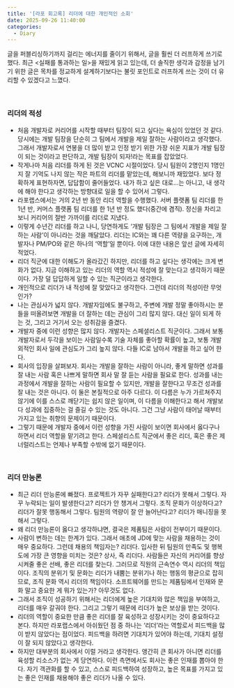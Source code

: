 ```yaml
---
title: '[라포 회고록] 리더에 대한 개인적인 소회'
date: 2025-09-26 11:40:00
categories:
  - Diary
---
```



글을 퍼블리싱하기까지 걸리는 에너지를 줄이기 위해서, 글을 훨씬 더 러프하게 쓰기로 했다. 최근 <실패를 통과하는 일>을 재밌게 읽고 있는데, 더 솔직한 생각과 감정을 남기기 위한 글은 목차를 정교하게 설계하기보다는 불릿 포인트로 러프하게 쓰는 것이 더 유리할 수 있겠다고 느꼈다.

<br>


### 리더의 적성

- 처음 개발자로 커리어를 시작할 때부터 팀장이 되고 싶다는 욕심이 있었던 것 같다. 당시에는 개발 팀장을 단순히 그 팀에서 개발을 제일 잘하는 사람이라고 생각했다. 그래서 개발자로서 연봉을 더 많이 받고 인정 받기 위한 가장 쉬운 지표가 개발 팀장이 되는 것이라고 판단하고, 개발 팀장이 되자!라는 목표를 잡았었다.
- 작게나마 처음 리더를 하게 된 것은 VCNC 시절이었다. 당시 팀원이 2명인지 1명인지 잘 기억도 나지 않는 작은 파트의 리더를 맡았는데, 해보니까 재밌었다. 보다 정확하게 표현하자면, 답답함이 줄어들었다. 내가 하고 싶은 대로…는 아니고, 내 생각에 해야 한다고 생각하는 방향대로 일을 할 수 있어서 그렇다.
- 라포랩스에서는 거의 2년 반 동안 리더 역할을 수행했다. 서버 플랫폼 팀 리더를 한 1년 반, 커머스 플랫폼 팀 리더를 한 1년 반 정도 했다(중간에 겸직). 정신을 차리고 보니 커리어의 절반 가까이를 리더로 지냈다.
- 이렇게 수년간 리더를 하고 나니, 당연하게도 ‘개발 팀장은 그 팀에서 개발을 제일 잘하는 사람’이 아니라는 것을 깨달았다. 리더는 IC와는 꽤 다른 역량을 요구하는, 개발자나 PM/PO와 같은 하나의 ‘역할’일 뿐이다. 이에 대한 내용은 앞선 글에 자세히 적었다.
- 리더 직군에 대한 이해도가 올라갔긴 하지만, 리더를 하고 싶다는 생각에는 크게 변화가 없다. 지금 이해하고 있는 리더의 역할 역시 적성에 잘 맞는다고 생각하기 때문이다. 가장 덜 답답하게 일할 수 있는 직군이라고 생각한다.
- 개인적으로 리더가 내 적성에 잘 맞았다고 생각한다. 그런데 리더의 적성이란 무엇인가?
- 나는 관심사가 넓지 않다. 개발자임에도 불구하고, 주변에 개발 정말 좋아하시는 분들을 떠올려보면 개발을 더 잘하는 데는 관심이 그리 많지 않다. 대신 일이 되게 하는 것, 그리고 거기서 오는 성취감을 즐겼다.
- 개발자 중에 이런 성향은 많지 않다. 개발자는 스페셜리스트 직군이다. 그래서 보통 개발자로서 두각을 보이는 사람일수록 기술 자체를 좋아할 확률이 높고, 보통 개발 외적인 회사 일에 관심도가 그리 높지 않다. 다들 IC로 남아서 개발을 하고 싶어 한다.
- 회사의 입장을 살펴보자. 회사는 개발을 잘하는 사람이 아니라, 좋게 말하면 성과를 잘 내는 사람 혹은 나쁘게 말하면 회사 말 잘 듣는 사람을 필요로 한다. 성과를 내는 과정에서 개발을 잘하는 사람이 필요할 수 있지만, 개발을 잘한다고 무조건 성과를 잘 내는 것은 아니다. 이 둘은 본질적으로 아주 다르다. 이 다름은 누가 가르쳐주지 않기에 이를 스스로 깨닫기는 쉽지 않은 일이며, 이 다름을 이해한다고 해서 개발보다 성과에 집중하는 걸 즐길 수 있는 것도 아니다. 그건 그냥 사람이 태어날 때부터 가지고 있는 취향의 문제이기 때문이다.
- 그렇기 때문에 개발자 중에서 이런 성향을 가진 사람이 보이면 회사에서 옳다구나 하면서 리더 역할을 맡기려고 한다. 스페셜리스트 직군에서 좋은 리더, 혹은 좋은 제너럴리스트는 언제나 부족할 수밖에 없기 때문이다.
<br>


### 리더 만능론

- 최근 리더 만능론에 빠졌다. 프로젝트가 자꾸 실패한다고? 리더가 못해서 그렇다. 자꾸 누락되는 일이 발생한다고? 리더가 안 챙겨서 그렇다. 조직 문화가 이상하다고? 리더가 잘못 행동해서 그렇다. 팀원의 역량이 잘 안 늘어난다고? 리더가 매니징을 못해서 그렇다.
- 왜 리더 만능론이 옳다고 생각하냐면, 결국은 제품팀은 사람이 전부이기 때문이다.
- 사람이 변하는 데는 한계가 있다. 그래서 애초에 JD에 맞는 사람을 채용하는 것이 매우 중요하다. 그런데 채용의 책임자는? 리더다. 입사한 뒤 팀원의 만족도 및 행복도에 가장 큰 영향을 미치는 것은? 상사, 즉 리더다. 사람들은 자신의 커리어를 향상시켜줄 좋은 선배, 좋은 리더를 찾는다. 그러므로 직원의 근속연수 역시 리더의 책임이다. 조직의 분위기 및 문화는 리더가 내뿜는 분위기나 하는 행동의 평균으로 잡히므로, 조직 문화 역시 리더의 책임이다. 소프트웨어를 만드는 제품팀에서 인재와 문화 말고 중요한 게 뭐가 있는가? 아무것도 없다.
- 그래서 조직이 성공하기 위해서는 리더에게 높은 기대치와 많은 책임을 부여하고, 리더를 매우 갈궈야 한다. 그리고 그렇기 때문에 리더가 높은 보상을 받는 것이다.
- 리더의 역할이 중요한 만큼 좋은 리더를 잘 육성하고 성장시키는 것이 중요하다고 본다. 하지만 라포랩스에서 아쉬웠던 점 중 하나는 ‘리더’라는 역할로서 피드백을 많이 받지 않았다는 점이었다. 피드백을 하려면 기대치가 있어야 하는데, 기대치 설정이 잘 되지 않았다고 생각한다.
- 하지만 대부분의 회사에서 이럴 거라고 생각한다. 앵간히 큰 회사가 아니면 리더를 육성할 리소스가 없는 게 당연하다. 이런 측면에서도 회사는 좋은 인재를 뽑아야 한다. 자기 객관화를 할 수 있고, 스스로 피드백하여 성장하고, 높은 목표를 가지고 있는 좋은 인재를 채용해야 좋은 리더가 나올 수 있다.
